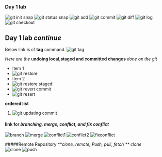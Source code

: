 ### Day 1 lab 
![git init snap](https://github.com/JRKhatri/CS445/blob/main/git_init.png)
![git status snap](https://github.com/JRKhatri/CS445/blob/main/git_status.png)
![git add](https://github.com/JRKhatri/CS445/blob/main/git_add.png)
![git commit](https://github.com/JRKhatri/CS445/blob/main/git_commit.png)
![git diff](https://github.com/JRKhatri/CS445/blob/main/git_diff.png)
![git log](https://github.com/JRKhatri/CS445/blob/main/git_log.png)
![git checkout](https://github.com/JRKhatri/CS445/blob/main/checkout_oldversion.png)

## Day 1 lab *continue*
Below link is of **tag** command.
![git tag](https://github.com/JRKhatri/CS445/blob/main/tag_commit.png)

_Here are the_ **undoing local,staged and committed changes** _done on the git_

* Item 1
* ![git restore](https://github.com/JRKhatri/CS445/blob/main/restore_beforeworking.png)
* Item 2 
* ![git restore staged](https://github.com/JRKhatri/CS445/blob/main/restore_beforeCommit.png)
* ![git revert commit](https://github.com/JRKhatri/CS445/blob/main/revert_commit.png)
* ![git resert](https://github.com/JRKhatri/CS445/blob/main/resert_commit.png)

**ordered list**
1. ![git updating commit](https://github.com/JRKhatri/CS445/blob/main/updating_lastCommit.png)


#### link for *branching, merge, conflict, and fix conflict*
![branch](https://github.com/JRKhatri/CS445/blob/main/branching.png)
![merge](https://github.com/JRKhatri/CS445/blob/main/merge.png)
![conflict1](https://github.com/JRKhatri/CS445/blob/main/create_conflict.png)
![conflict2](https://github.com/JRKhatri/CS445/blob/main/conflict_sample.png)
![fixconflict](https://github.com/JRKhatri/CS445/blob/main/fixMerge_conflict.png)

#####Remote Repository
_**clone, remote, Push, pull, fetch **_
*clone*
![clone](https://github.com/JRKhatri/CS445/blob/main/lab1/clone.png)
![push](https://github.com/JRKhatri/CS445/blob/main/lab1/push.png)







 





